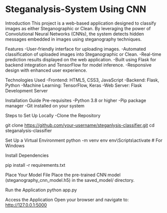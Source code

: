 # Steganalysis-System Using CNN
Introduction
This project is a web-based application designed to classify images as either Steganographic or Clean. By leveraging the power of Convolutional Neural Networks (CNNs), the system detects hidden messages embedded in images using steganography techniques.

Features
-User-friendly interface for uploading images.
-Automated classification of uploaded images into Steganographic or Clean.
-Real-time prediction results displayed on the web application.
-Built using Flask for backend integration and TensorFlow for model inference.
-Responsive design with enhanced user experience.


Technologies Used
-Frontend: HTML5, CSS3, JavaScript
-Backend: Flask, Python
-Machine Learning: TensorFlow, Keras
-Web Server: Flask Development Server


Installation Guide
Pre-requisites
-Python 3.8 or higher
-Pip package manager
-Git installed on your system


Steps to Set Up Locally
-Clone the Repository

git clone https://github.com/your-username/steganlysis-classifier.git
cd steganalysis-classifier

Set Up a Virtual Environment
python -m venv env
env\Scripts\activate      # For Windows

Install Dependencies

pip install -r requirements.txt

Place Your Model File
Place the pre-trained CNN model (steganography_cnn_model.h5) in the saved_model/ directory.

Run the Application
python app.py

Access the Application
Open your browser and navigate to: http://127.0.0.1:5000

